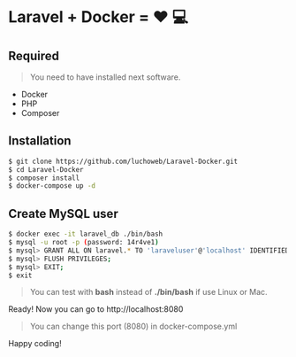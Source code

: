 # Laravel + Docker = :heart: :computer:

## Required

> You need to have installed next software.

-   Docker
-   PHP
-   Composer

## Installation

```bash
$ git clone https://github.com/luchoweb/Laravel-Docker.git
$ cd Laravel-Docker
$ composer install
$ docker-compose up -d
```

## Create MySQL user

```bash
$ docker exec -it laravel_db ./bin/bash
$ mysql -u root -p (password: 14r4ve1)
$ mysql> GRANT ALL ON laravel.* TO 'laraveluser'@'localhost' IDENTIFIED BY '14r4ve1';
$ mysql> FLUSH PRIVILEGES;
$ mysql> EXIT;
$ exit
```

> You can test with **bash** instead of **./bin/bash** if use Linux or Mac.

Ready!
Now you can go to http://localhost:8080
> You can change this port (8080) in docker-compose.yml 

Happy coding!
